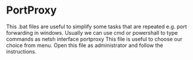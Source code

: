 # PortProxy

This .bat files are useful to simplify some tasks that are repeated e.g. port forwarding in windows.
Usually we can use cmd or powershall to type commands as 
      netsh interface portproxy 
This file is useful to choose our choice from menu. Open this file as administrator and follow the instructions.
